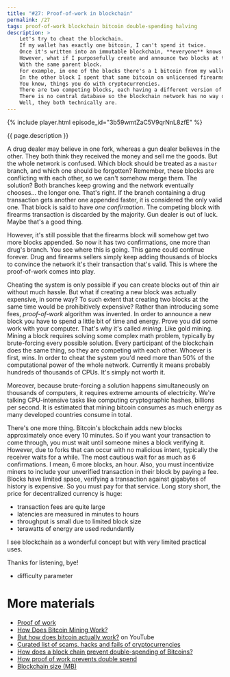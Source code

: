 ```yaml
---
title: "#27: Proof-of-work in blockchain"
permalink: /27
tags: proof-of-work blockchain bitcoin double-spending halving
description: >
    Let's try to cheat the blockchain.
    If my wallet has exactly one bitcoin, I can't spend it twice.
    Once it's written into an immutable blockchain, **everyone** knows my wallet is empty.
    However, what if I purposefully create and announce two blocks at the same time.
    With the same parent block.
    For example, in one of the blocks there's a 1 bitcoin from my wallet spent on drugs.
    In the other block I spent that same bitcoin on unlicensed firearms.
    You know, things you do with cryptocurrencies.
    There are two competing blocks, each having a different version of the history.
    There is no central database so the blockchain network has no way of figuring out which block is valid and which is not.
    Well, they both technically are.
---
```


{% include player.html episode_id="3b59wmtZaC5V9qrNnL8zfE" %}

{{ page.description }}



A drug dealer may believe in one fork, whereas a gun dealer believes in the other.
They both think they received the money and sell me the goods.
But the whole network is confused.
Which block should be treated as a `master` branch, and which one should be forgotten?
Remember, these blocks are conflicting with each other, so we can't somehow merge them.
The solution?
Both branches keep growing and the network eventually chooses... the longer one.
That's right.
If the branch containing a drug transaction gets another one appended faster, it is considered the only valid one.
That block is said to have _one confirmation_.
The competing block with firearms transaction is discarded by the majority.
Gun dealer is out of luck.
Maybe that's a good thing.

However, it's still possible that the firearms block will somehow get two more blocks appended.
So now it has two confirmations, one more than drug's branch.
You see where this is going.
This game could continue forever. 
Drug and firearms sellers simply keep adding thousands of blocks to convince the network it's their transaction that's valid.
This is where the proof-of-work comes into play.

Cheating the system is only possible if you can create blocks out of thin air without much hassle.
But what if creating a new block was actually expensive, in some way?
To such extent that creating two blocks at the same time would be prohibitively expensive?
Rather than introducing some fees, _proof-of-work_ algorithm was invented.
In order to announce a new block you have to spend a little bit of time and energy.
Prove you did some work with your computer.
That's why it's called _mining_.
Like gold mining.
Mining a block requires solving some complex math problem, typically by brute-forcing every possible solution.
Every participant of the blockchain does the same thing, so they are competing with each other.
Whoever is first, wins.
In order to cheat the system you'd need more than 50% of the computational power of the whole network.
Currently it means probably hundreds of thousands of CPUs.
It's simply not worth it.

Moreover, because brute-forcing a solution happens simultaneously on thousands of computers, it requires extreme amounts of electricity.
We're talking CPU-intensive tasks like computing cryptographic hashes, billions per second.
It is estimated that mining bitcoin consumes as much energy as many developed countries consume in total.

There's one more thing.
Bitcoin's blockchain adds new blocks approximately once every 10 minutes.
So if you want your transaction to come through, you must wait until someone mines a block verifying it.
However, due to forks that can occur with no malicious intent, typically the receiver waits for a while.
The most cautious wait for as much as 6 confirmations.
I mean, 6 more blocks, an hour.
Also, you must incentivize miners to include your unverified transaction in their block by paying a fee.
Blocks have limited space, verifying a transaction against gigabytes of history is expensive.
So you must pay for that service.
Long story short, the price for decentralized currency is huge:

* transaction fees are quite large
* latencies are measured in minutes to hours
* throughput is small due to limited block size
* terawatts of energy are used redundantly

I see blockchain as a wonderful concept but with very limited practical uses.

Thanks for listening, bye!

* difficulty parameter



# More materials

* [Proof of work](https://en.wikipedia.org/wiki/Proof_of_work)
* [How Does Bitcoin Mining Work?](https://www.investopedia.com/tech/how-does-bitcoin-mining-work/)
* [But how does bitcoin actually work?](https://www.youtube.com/watch?v=bBC-nXj3Ng4) on YouTube
* [Curated list of scams, hacks and fails of cryptocurrencies](https://github.com/nurkiewicz/crypto-hall-of-shame)
* [How does a block chain prevent double-spending of Bitcoins?](https://www.investopedia.com/ask/answers/061915/how-does-block-chain-prevent-doublespending-bitcoins.asp)
* [How proof of work prevents double spend](https://bitcoin.stackexchange.com/questions/61385/how-proof-of-work-prevents-double-spend)
* [Blockchain size (MB)](https://www.blockchain.com/charts/blocks-size)


